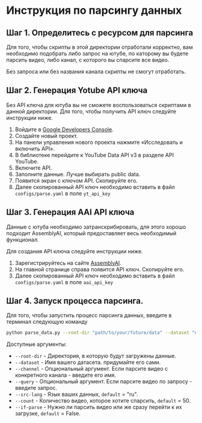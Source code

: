 # Инструкция по парсингу данных

## Шаг 1. Определитесь с ресурсом для парсинга

Для того, чтобы скрипты в этой директории отработали корректно, вам необходимо подобрать либо запрос на ютубе, по каторому вы будете парсить видео, либо канал, с которого вы спарсите все видео. 

Без запроса или без названия канала скрипты не смогут отработать.

## Шаг 2. Генерация Yotube API ключа

Без API ключа для ютуба вы не сможете воспользоваться скриптами в данной директории.
Для того, чтобы получить API ключ следуйте инструкции ниже.

1. Войдите в [Google Developers Console](https://console.cloud.google.com/cloud-resource-manager).
2. Создайте новый проект.
3. На панели управления нового проекта нажмите «Исследовать и включить API».
4. В библиотеке перейдите к YouTube Data API v3 в разделе API YouTube.
5. Включите API.
6. Заполните данные. Лучше выбирать public data.
7. Появится экран с ключом API. Скопируйте его.
8. Далее скопированный API ключ необходимо вставить в файл `configs/parse.yaml` в поле `yt_api_key`

## Шаг 3. Генерация AAI API ключа

Данные с ютуба необходимо затранскрибировать, для этого хорошо подходит AssemblyAI, который предоставляет весь необходимый функционал. 

Для создания API ключа следуйте инструкции ниже.

1. Зарегистрируйтесь на сайте [AssemblyAI](https://www.assemblyai.com/).
2. На главной странице справа появится API ключ. Скопируйте его.
3. Далее скопированный API ключ необходимо вставить в файл `configs/parse.yaml` в поле `aai_api_key`


## Шаг 4. Запуск процесса парсинга.

Для того, чтобы запустить процесс парсинга данных, введите в терминал следующую команду
```bash
python parse_data.py --root-dir "path/to/your/future/data" --dataset "name of your dataset" --channel "channel name" --src-lang "your source language" --if-parse True
```
Доступные аргументы:
- ``--root-dir`` - Директория, в которую будут загружены данные.
- ``--dataset`` - Имя вашего датасета. придумайте его сами.
- ``--channel`` - Опциональный аргумент. Если парсите видео с конкретного канала - введите его имя.
- ``--query``  - Опциональный аргумент. Если парсите видео по запросу - введите запрос.
- ``--src-lang`` - Язык ваших данных, `default` = "ru".
- ``--count`` - Количество видео, которое хотите спарсить, `default` = 50.
- ``--if-parse`` - Нужно ли парсить видео или же сразу перейти к их загрузке, `default` = False.
